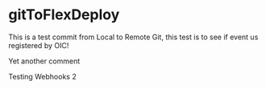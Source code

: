 # gitToFlexDeploy

This is a test commit from Local to Remote Git, this test is to see if event us registered by OIC!

Yet another comment

Testing Webhooks 2